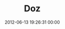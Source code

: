 ---
title: "Doz"
date: 2012-06-13 19:26:31 00:00
permalink: /doz
twitter: ""
likes: [72,771,838]
id: 1009
gravatar: "http://www.gravatar.com/avatar/d9fcb1bf251de88336c5c13ca16c7a2a"
---